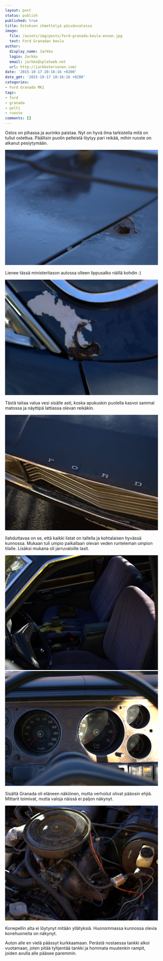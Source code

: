 ```yaml
---
layout: post
status: publish
published: true
title: Ostoksen ihmettelyä päivänvalossa
image:
  file: /assets/img/posts/ford-granada-keula-ennen.jpg
  text: Ford Granadan keula
author:
  display_name: Jarkko
  login: Jarkko
  email: jarkko@splatweb.net
  url: http://jarkkotervonen.com/
date: '2015-10-17 20:16:16 +0200'
date_gmt: '2015-10-17 18:16:16 +0200'
categories:
- Ford Granada MK1
tags:
- ford
- granada
- pelti
- ruoste
comments: []
---
```


Ostos on pihassa ja aurinko paistaa. Nyt on hyvä ilma tarkistella mitä on tullut ostettua. Päällisin puolin pelleistä löytyy pari reikää, mihin ruoste on alkanut pesiytymään.

<amp-img src="/assets/img/posts/reika-sivupellissa.jpg" alt="Reikä pellissä" width="4" height="3" layout="responsive">
  <noscript><img src="/assets/img/posts/reika-sivupellissa.jpg" alt="Reikä pellissä" /></noscript>
</amp-img>

Lienee tässä ministeritason autossa olleen lippusalko näillä kohdin :)

<amp-img src="/assets/img/posts/reika-tuulilasin-kulmassa.jpg" alt="Reikä tuulilasin kulmassa" width="4" height="3" layout="responsive">
  <noscript><img src="/assets/img/posts/reika-tuulilasin-kulmassa.jpg" alt="Reikä tuulilasin kulmassa" /></noscript>
</amp-img>

Tästä taitaa valua vesi sisälle asti, koska apukuskin puolella kasvoi sammal matossa ja näyttipä lattiassa olevan reikäkin.

<amp-img src="/assets/img/posts/ford-keulateksti.jpg" alt="Keulateksti" width="4" height="3" layout="responsive">
  <noscript><img src="/assets/img/posts/ford-keulateksti.jpg" alt="Keulateksti" /></noscript>
</amp-img>

Ilahduttavaa on se, että kaikki listat on tallella ja kohtalaisen hyvässä kunnossa. Mukaan tuli umpio paikallaan olevan veden runteleman umpion tilalle. Lisäksi mukana oli jarruvaloille lasit.

<amp-img src="/assets/img/posts/etupenkit-ennen.jpg" alt="Etupenkit ennen" width="4" height="3" layout="responsive">
  <noscript><img src="/assets/img/posts/etupenkit-ennen.jpg" alt="Etupenkit ennen" /></noscript>
</amp-img>

<amp-img src="/assets/img/posts/mittaristo-ennen.jpg" alt="Mittaristo ennen" width="4" height="3" layout="responsive">
  <noscript><img src="/assets/img/posts/mittaristo-ennen.jpg" alt="Mittaristo ennen" /></noscript>
</amp-img>

Sisältä Granada oli eläneen näköinen, mutta verhoilut olivat pääosin ehjiä. Mittarit toimivat, mutta valoja näissä ei paljon näkynyt.

<amp-img src="/assets/img/posts/ford-v6-2300-ennen-1.jpg" alt="Moottori ennen" width="4" height="3" layout="responsive">
  <noscript><img src="/assets/img/posts/ford-v6-2300-ennen-1.jpg" alt="Moottori ennen" /></noscript>
</amp-img>

Konepellin alta ei löytynyt mitään yllätyksiä. Huonommassa kunnossa olevia konehuoneita on näkynyt.

Auton alle en vielä päässyt kurkkaamaan. Perästä nostaessa tankki alkoi vuotamaan, joten pitää tyhjentää tankki ja hommata muutenkin rampit, joiden avulla alle pääsee paremmin.
